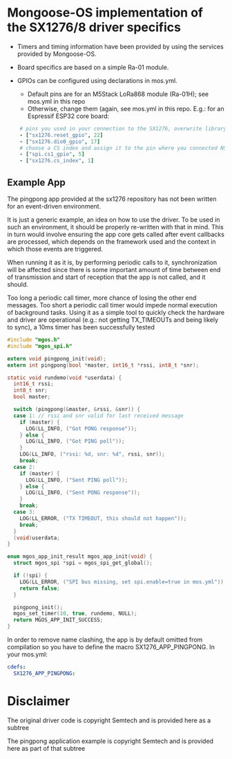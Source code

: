 #  Mongoose-OS implementation of the SX1276/8 driver specifics

- Timers and timing information have been provided by using the services provided by Mongoose-OS.

- Board specifics are based on a simple Ra-01 module.

- GPIOs can be configured using declarations in mos.yml.
  - Default pins are for an M5Stack LoRa868 module (Ra-01H); see mos.yml in this repo
  - Otherwise, change them (again, see mos.yml in this repo. E.g.: for an Espressif ESP32 core board:
``` yaml
    # pins you used in your connection to the SX1276, overwrite library defaults
    - ["sx1276.reset_gpio", 22]
    - ["sx1276.dio0_gpio", 17]
    # choose a CS index and assign it to the pin where you connected NSS
    - ["spi.cs1_gpio", 5]
    - ["sx1276.cs_index", 1]
```

## Example App
The pingpong app provided at the sx1276 repository has not been written for an event-driven environment.

It is just a generic example, an idea on how to use the driver. To be used in such an environment, it should be properly re-written with that in mind. This in turn would involve ensuring the app core gets called after event callbacks are processed, which depends on the framework used and the context in which those events are triggered.

When running it as it is, by performing periodic calls to it, synchronization will be affected since there is some important amount of time between end of transmission and start of reception that the app is not called, and it should.

Too long a periodic call timer, more chance of losing the other end messages. Too short a periodic call timer would impede normal execution of background tasks. Using it as a simple tool to quickly check the hardware and driver are operational (e.g.: not getting TX_TIMEOUTs and being likely to sync), a 10ms timer has been successfully tested

``` C
#include "mgos.h"
#include "mgos_spi.h"

extern void pingpong_init(void);
extern int pingpong(bool *master, int16_t *rssi, int8_t *snr);

static void rundemo(void *userdata) {
  int16_t rssi;
  int8_t snr;
  bool master;

  switch (pingpong(&master, &rssi, &snr)) {
  case 1: // rssi and snr valid for last received message
    if (master) {
      LOG(LL_INFO, ("Got PONG response"));
    } else {
      LOG(LL_INFO, ("Got PING poll"));
    }
    LOG(LL_INFO, ("rssi: %d, snr: %d", rssi, snr));
    break;
  case 2:
    if (master) {
      LOG(LL_INFO, ("Sent PING poll"));
    } else {
      LOG(LL_INFO, ("Sent PONG response"));
    }
    break;
  case 3:
    LOG(LL_ERROR, ("TX TIMEOUT, this should not happen"));
    break;
  }
  (void)userdata;
}

enum mgos_app_init_result mgos_app_init(void) {
  struct mgos_spi *spi = mgos_spi_get_global();

  if (!spi) {
    LOG(LL_ERROR, ("SPI bus missing, set spi.enable=true in mos.yml"));
    return false;
  }

  pingpong_init();
  mgos_set_timer(10, true, rundemo, NULL);
  return MGOS_APP_INIT_SUCCESS;
}
```
In order to remove name clashing, the app is by default omitted from compilation so you have to define the macro SX1276_APP_PINGPONG. In your mos.yml:
``` yaml
cdefs:
  SX1276_APP_PINGPONG:
```

# Disclaimer
The original driver code is copyright Semtech and is provided here as a subtree

The pingpong application example is copyright Semtech and is provided here as part of that subtree


